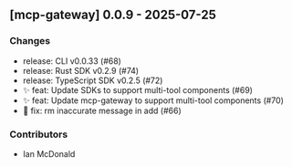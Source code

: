 ## [mcp-gateway] 0.0.9 - 2025-07-25

### Changes

- release: CLI v0.0.33 (#68)
- release: Rust SDK v0.2.9 (#74)
- release: TypeScript SDK v0.2.5 (#72)
- ✨ feat: Update SDKs to support multi-tool components (#69)
- ✨ feat: Update mcp-gateway to support multi-tool components (#70)
- 🐛 fix: rm inaccurate message in add (#66)

### Contributors

- Ian McDonald
